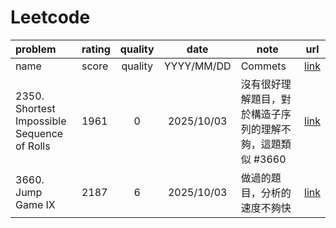 # Leetcode

| problem           | rating     |quality       | date     | note                 |url|
|:------------------|:-----------|:------------:|:--------:|----------------------|---|
| name |score       | quality            |YYYY/MM/DD|Commets|[link]()|
| 2350. Shortest Impossible Sequence of Rolls|1961        | 0            |2025/10/03|沒有很好理解題目，對於構造子序列的理解不夠，這題類似 #3660 |[link](https://leetcode.cn/problems/shortest-impossible-sequence-of-rolls/description/)|
| 3660. Jump Game IX|2187        | 6            |2025/10/03|做過的題目，分析的速度不夠快|[link](https://leetcode.com/problems/jump-game-ix/description/)|

